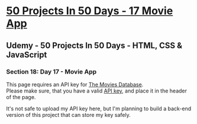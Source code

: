 # [50 Projects In 50 Days - 17 Movie App](https://arpadgbondor.github.io/50_Projects_In_50_Days-17_Movie_App/)

## Udemy - 50 Projects In 50 Days - HTML, CSS & JavaScript
### Section 18: Day 17 - Movie App

This page requires an API key for [The Movies Database](https://www.themoviedb.org/).  
Please make sure, that you have a valid [API key](https://www.themoviedb.org/settings/api), and place it in the header of the page.

It's not safe to upload my API key here, but I'm planning to build a back-end version of this project that can store my key safely.
